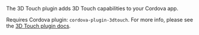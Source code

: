 The 3D Touch plugin adds 3D Touch capabilities to your Cordova app.

Requires Cordova plugin: `cordova-plugin-3dtouch`. For more info, please see the [3D Touch plugin docs](https://github.com/EddyVerbruggen/cordova-plugin-3dtouch).
